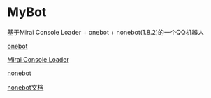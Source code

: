 # MyBot

基于Mirai Console Loader + onebot + nonebot(1.8.2)的一个QQ机器人<br>

[onebot](https://github.com/yyuueexxiinngg/onebot-kotlin/tree/embedded) <br>

[Mirai Console Loader](https://github.com/iTXTech/mirai-console-loader)

[nonebot](https://github.com/nonebot/nonebot)

[nonebot文档](https://docs.nonebot.dev/)

